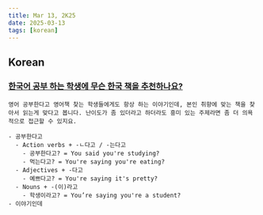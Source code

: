 ```yaml
---
title: Mar 13, 2K25
date: 2025-03-13
tags: [korean]
---
```


## Korean

### [한국어 공부 하는 학생에 무슨 한국 책을 추천하나요?](https://www.reddit.com/r/hanguk/comments/1b0hcns/%ED%95%9C%EA%B5%AD%EC%96%B4_%EA%B3%B5%EB%B6%80_%ED%95%98%EB%8A%94_%ED%95%99%EC%83%9D%EC%97%90_%EB%AC%B4%EC%8A%A8_%ED%95%9C%EA%B5%AD_%EC%B1%85%EC%9D%84_%EC%B6%94%EC%B2%9C%ED%95%98%EB%82%98%EC%9A%94/?rdt=43892)

``` kr
영어 공부한다고 영어책 찾는 학생들에게도 항상 하는 이야기인데, 본인 취향에 맞는 책을 찾아서 읽는게 맞다고 봅니다. 난이도가 좀 있더라고 하더라도 흥미 있는 주제라면 좀 더 의욕적으로 접근할 수 있지요.

- 공부한다고
  - Action verbs + -ㄴ다고 / -는다고
    - 공부한다고? = You said you're studying?
    - 먹는다고? = You're saying you're eating?
  - Adjectives + -다고
    - 예쁘다고? = You're saying it's pretty?
  - Nouns + -(이)라고
    - 학생이라고? = You’re saying you're a student?
- 이야기인데
```